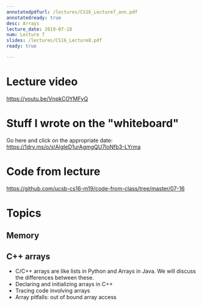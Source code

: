 ```yaml
---
annotatedpdfurl: /lectures/CS16_Lecture7_ann.pdf
annotatedready: true
desc: Arrays
lecture_date: 2019-07-18
num: Lecture 7
slides: /lectures/CS16_Lecture8.pdf
ready: true

---
```


# Lecture video

<https://youtu.be/VnpkCOYMFyQ>

# Stuff I wrote on the "whiteboard"

Go here and click on the appropriate date:
<https://1drv.ms/o/s!AlgIeD1urAgmgQU7loNfb3-LYrma>

# Code from lecture

<https://github.com/ucsb-cs16-m19/code-from-class/tree/master/07-16>

# Topics

## Memory

## C++ arrays
* C/C++ arrays are like lists in Python and Arrays in Java. We will discuss the differences between these.
* Declaring and initializing arrays in C++
* Tracing code involving arrays
* Array pitfalls: out of bound array access

